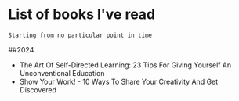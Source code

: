 # List of books I've read
``Starting from no particular point in time``

##2024
- The Art Of Self-Directed Learning: 23 Tips For Giving Yourself An Unconventional Education
- Show Your Work! - 10 Ways To Share Your Creativity And Get Discovered